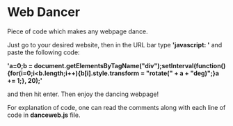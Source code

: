 # Web Dancer
Piece of code which makes any webpage dance.

Just go to your desired website, then in the URL bar type **'javascript: '** and paste the following code: 

**'a=0;b = document.getElementsByTagName("div");setInterval(function(){for(i=0;i<b.length;i++){b[i].style.transform = "rotate(" + a + "deg)";}a += 1;}, 20);'** 

and then hit enter. Then enjoy the dancing webpage!

For explanation of code, one can read the comments along with each line of code in **danceweb.js** file.
